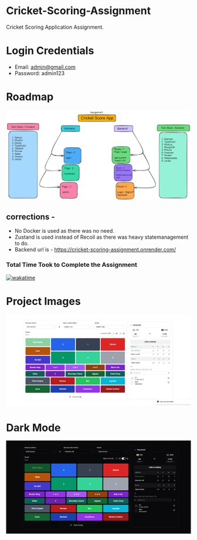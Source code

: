 # Cricket-Scoring-Assignment

Cricket Scoring Application Assignment.

# Login Credentials

- Email: admin@gmail.com
- Password: admin123

# Roadmap

![pic1](https://github.com/AshutoshDM1/Cricket-Scoring-Assignment/blob/main/Frontend/public/cricket_roadmap.png)
## corrections - 
- No Docker is used as there was no need.
- Zustand is used instead of Recoil as there was heavy statemanagement to do.
- Backend url is - https://cricket-scoring-assignment.onrender.com/

### Total Time Took to Complete the Assignment

[![wakatime](https://wakatime.com/badge/user/c34e365f-01c3-4480-a437-d477dc0aa67b/project/ecad1a38-6862-40e9-a696-4dfc1cd881b0.svg)](https://wakatime.com/badge/user/c34e365f-01c3-4480-a437-d477dc0aa67b/project/ecad1a38-6862-40e9-a696-4dfc1cd881b0)

# Project Images

![pic2](https://github.com/AshutoshDM1/Cricket-Scoring-Assignment/blob/main/Frontend/public/image1.png)

# Dark Mode

![pic3](https://github.com/AshutoshDM1/Cricket-Scoring-Assignment/blob/main/Frontend/public/image2.png)
